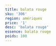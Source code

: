 ```yaml
---
title: balata rouge
sku: '306'
region: amériques
price: '1'
desc: 'balata rouge'
essence: balata rouge
poids: 100
---
```

